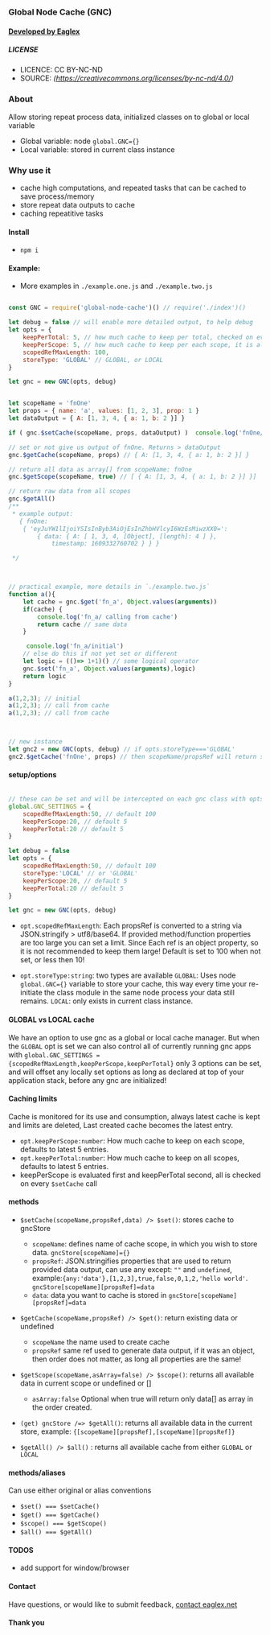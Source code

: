 ### Global Node Cache (GNC)
####  [ Developed by Eaglex ](http://eaglex.net)


##### LICENSE
* LICENCE: CC BY-NC-ND
* SOURCE: _(https://creativecommons.org/licenses/by-nc-nd/4.0/)_


### About
Allow storing repeat process data, initialized classes on to global or local variable

- Global variable: node `global.GNC={}`
- Local variable:  stored in current class instance


### Why use it

- cache high computations, and repeated tasks that can be cached to save process/memory
- store repeat data outputs to cache
- caching repeatitive tasks


#### Install
- `npm i`  


#### Example:

- More examples in `./example.one.js` and `./example.two.js`

```js

const GNC = require('global-node-cache')() // require('./index')()

let debug = false // will enable more detailed output, to help debug
let opts = {
    keepPerTotal: 5, // how much cache to keep per total, checked on every $setCache call
    keepPerScope: 5, // how much cache to keep per each scope, it is also evaluate first and before keepPerTotal
    scopedRefMaxLength: 100,
    storeType: 'GLOBAL' // GLOBAL, or LOCAL
}

let gnc = new GNC(opts, debug)


let scopeName = 'fnOne'
let props = { name: 'a', values: [1, 2, 3], prop: 1 }
let dataOutput = { A: [1, 3, 4, { a: 1, b: 2 }] }

if ( gnc.$setCache(scopeName, props, dataOutput) )  console.log('fnOne/setCache set')

// set or not give us output of fnOne. Returns > dataOutput
gnc.$getCache(scopeName, props) // { A: [1, 3, 4, { a: 1, b: 2 }] }

// return all data as array[] from scopeName: fnOne
gnc.$getScope(scopeName, true) // [ { A: [1, 3, 4, { a: 1, b: 2 }] }]

// return raw data from all scopes
gnc.$getAll()
/**
 * example output:
   { fnOne:
    { 'eyJuYW1lIjoiYSIsInByb3AiOjEsInZhbHVlcyI6WzEsMiwzXX0=':
        { data: { A: [ 1, 3, 4, [Object], [length]: 4 ] },
            timestamp: 1609332760702 } } } 

 */



// practical example, more details in `./example.two.js`
function a(){
    let cache = gnc.$get('fn_a', Object.values(arguments)) 
    if(cache) {
        console.log('fn_a/ calling from cache')       
        return cache // same data
    }

     console.log('fn_a/initial')
    // else do this if not yet set or different
    let logic = (()=> 1+1)() // some logical operator
    gnc.$set('fn_a', Object.values(arguments),logic)
    return logic 
}

a(1,2,3); // initial
a(1,2,3); // call from cache
a(1,2,3); // call from cache



// new instance 
let gnc2 = new GNC(opts, debug) // if opts.storeType==='GLOBAL'
gnc2.$getCache('fnOne', props) // then scopeName/propsRef will return same cache


```



#### setup/options

```js

// these can be set and will be intercepted on each gnc class with opts.storeType=GLOBAL
global.GNC_SETTINGS = {
    scopedRefMaxLength:50, // default 100
    keepPerScope:20, // default 5
    keepPerTotal:20 // default 5
}

let debug = false
let opts = {
    scopedRefMaxLength:50, // default 100
    storeType:'LOCAL' // or 'GLOBAL'
    keepPerScope:20, // default 5
    keepPerTotal:20 // default 5
}

let gnc = new GNC(opts, debug)

```

- `opt.scopedRefMaxLength`: Each propsRef is converted to a string via JSON.stringify > utf8/base64. If provided method/function properties are too large you can set a limit. Since Each ref is an object property, so it is not recommended to keep them large! Default is set to 100 when not set, or less then 10!

- `opt.storeType:string`: two types are available `GLOBAL`: Uses node `global.GNC={}` variable to store your cache, this way every time your re-initiate the class module in the same node process your data still remains. `LOCAL`: only exists in current class instance.



#### GLOBAL vs LOCAL cache
We have an option to use gnc as a global or local cache manager. But when the `GLOBAL` opt is set we can also control all of currently running gnc apps with `global.GNC_SETTINGS = {scopedRefMaxLength,keepPerScope,keepPerTotal}` only 3 options can be set, and will offset any locally set options as long as declared at top of your application stack, before any gnc are initialized!


#### Caching limits
Cache is monitored for its use and consumption, always latest cache is kept and limits are deleted, Last created cache becomes the latest entry.

- `opt.keepPerScope:number`: How much cache to keep on each scope, defaults to latest 5 entries.
- `opt.keepPerTotal:number`: How much cache to keep on all scopes, defaults to latest 5 entries.
- keepPerScope is evaluated first and keepPerTotal second, all is checked on every `$setCache` call


#### methods

- `$setCache(scopeName,propsRef,data) /> $set()`: stores cache to gncStore
    * `scopeName`: defines name of cache scope, in which you wish to store data. `gncStore[scopeName]={}`
    * `propsRef`:  JSON.stringifies properties that are used to return provided data output, can use any except: `""` and `undefined`, example:`{any:'data'},[1,2,3],true,false,0,1,2,'hello world'`.  `gncStore[scopeName][propsRef]=data`
    * `data`: data you want to cache is stored in `gncStore[scopeName][propsRef]=data`

- `$getCache(scopeName,propsRef) /> $get()`: return existing data or undefined
    * `scopeName` the name used to create cache
    * `propsRef` same ref used to generate data output, if it was an object, then order does not matter, as long all properties are the same!

- `$getScope(scopeName,asArray=false) /> $scope()`: returns all available data in current scope or undefined or []
    * `asArray:false` Optional when true will return only data[] as array in the order created.

- `(get) gncStore /=> $getAll()`: returns all available data in the current store, example: `{[scopeName][propsRef],[scopeName][propsRef]}`

- `$getAll() /> $all()` : returns all available cache   from either `GLOBAL` or `LOCAL`


#### methods/aliases
Can use either original or alias conventions 

-  `$set() === $setCache()`
-  `$get() === $getCache()`
-  `$scope() === $getScope()`
-  `$all() === $getAll()`


#### TODOS
* add support for window/browser


#### Contact
Have questions, or would like to submit feedback, [contact eaglex.net](https://eaglex.net/app/contact?product=gnc)


#### Thank you